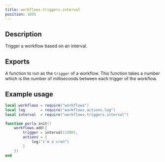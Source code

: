 ```yaml
---
title: workflows.triggers.interval
position: 1055
---
```


## Description

Trigger a workflow based on an interval.

## Exports

A function to run as the `trigger` of a workflow. This function takes a number
which is the number of milliseconds between each trigger of the workflow.

## Example usage

```lua
local workflows = require("workflows")
local log       = require("workflows.actions.log")
local interval  = require("workflows.triggers.interval")

function porla.init()
    workflows.add({
        trigger = interval(1500),
        actions = {
            log("i'm a cron")
        }
    })
end
```
